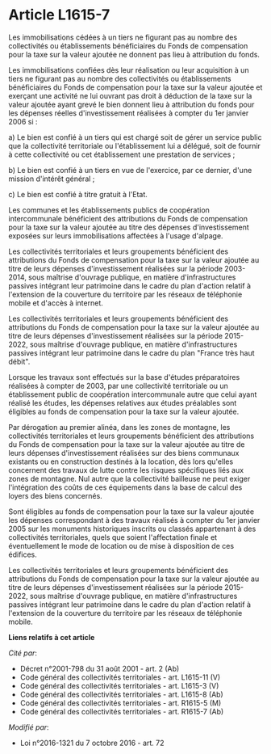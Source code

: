 # Article L1615-7

Les immobilisations cédées à un tiers ne figurant pas au nombre des collectivités ou établissements bénéficiaires du Fonds de
compensation pour la taxe sur la valeur ajoutée ne donnent pas lieu à attribution du fonds. 

Les immobilisations confiées dès leur réalisation ou leur acquisition à un tiers ne figurant pas au nombre des collectivités
ou établissements bénéficiaires du Fonds de compensation pour la taxe sur la valeur ajoutée et exerçant une activité ne lui
ouvrant pas droit à déduction de la taxe sur la valeur ajoutée ayant grevé le bien donnent lieu à attribution du fonds pour
les dépenses réelles d'investissement réalisées à compter du 1er janvier 2006 si : 

a) Le bien est confié à un tiers qui est chargé soit de gérer un service public que la collectivité territoriale ou
l'établissement lui a délégué, soit de fournir à cette collectivité ou cet établissement une prestation de services ; 

b) Le bien est confié à un tiers en vue de l'exercice, par ce dernier, d'une mission d'intérêt général ; 

c) Le bien est confié à titre gratuit à l'Etat. 

Les communes et les établissements publics de coopération intercommunale bénéficient des attributions du Fonds de
compensation pour la taxe sur la valeur ajoutée au titre des dépenses d'investissement exposées sur leurs immobilisations
affectées à l'usage d'alpage. 

Les collectivités territoriales et leurs groupements bénéficient des attributions du Fonds de compensation pour la taxe sur
la valeur ajoutée au titre de leurs dépenses d'investissement réalisées sur la période 2003-2014, sous maîtrise d'ouvrage
publique, en matière d'infrastructures passives intégrant leur patrimoine dans le cadre du plan d'action relatif à
l'extension de la couverture du territoire par les réseaux de téléphonie mobile et d'accès à internet.

Les collectivités territoriales et leurs groupements bénéficient des attributions du Fonds de compensation pour la taxe sur
la valeur ajoutée au titre de leurs dépenses d'investissement réalisées sur la période 2015-2022, sous maîtrise d'ouvrage
publique, en matière d'infrastructures passives intégrant leur patrimoine dans le cadre du plan "France très haut débit". 

Lorsque les travaux sont effectués sur la base d'études préparatoires réalisées à compter de 2003, par une collectivité
territoriale ou un établissement public de coopération intercommunale autre que celui ayant réalisé les études, les dépenses
relatives aux études préalables sont éligibles au fonds de compensation pour la taxe sur la valeur ajoutée. 

Par dérogation au premier alinéa, dans les zones de montagne, les collectivités territoriales et leurs groupements
bénéficient des attributions du Fonds de compensation pour la taxe sur la valeur ajoutée au titre de leurs dépenses
d'investissement réalisées sur des biens communaux existants ou en construction destinés à la location, dès lors qu'elles
concernent des travaux de lutte contre les risques spécifiques liés aux zones de montagne. Nul autre que la collectivité
bailleuse ne peut exiger l'intégration des coûts de ces équipements dans la base de calcul des loyers des biens concernés. 

Sont éligibles au fonds de compensation pour la taxe sur la valeur ajoutée les dépenses correspondant à des travaux réalisés
à compter du 1er janvier 2005 sur les monuments historiques inscrits ou classés appartenant à des collectivités
territoriales, quels que soient l'affectation finale et éventuellement le mode de location ou de mise à disposition de ces
édifices.

Les  collectivités territoriales et leurs groupements bénéficient des  attributions du Fonds de compensation pour la taxe sur
la valeur ajoutée  au titre de leurs dépenses d'investissement réalisées sur la période  2015-2022, sous maîtrise d'ouvrage
publique, en matière  d'infrastructures passives intégrant leur patrimoine dans le cadre du  plan d'action relatif à
l'extension de la couverture du territoire par  les réseaux de téléphonie mobile.

**Liens relatifs à cet article**

_Cité par_:

  - Décret n°2001-798 du 31 août 2001 - art. 2 (Ab)
  - Code général des collectivités territoriales - art. L1615-11 (V)
  - Code général des collectivités territoriales - art. L1615-3 (V)
  - Code général des collectivités territoriales - art. L1615-8 (Ab)
  - Code général des collectivités territoriales - art. R1615-5 (M)
  - Code général des collectivités territoriales - art. R1615-7 (Ab)

_Modifié par_:

  - Loi n°2016-1321 du 7 octobre 2016 - art. 72
